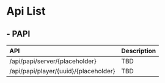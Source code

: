 # Api List

## - PAPI
API | Description
:---|:---
/api/papi/server/{placeholder} | TBD
/api/papi/player/{uuid}/{placeholder} | TBD